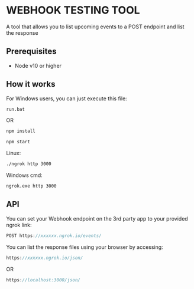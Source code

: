 # WEBHOOK TESTING TOOL

  A tool that allows you to list upcoming events to a POST endpoint and list the response

## Prerequisites
* Node v10 or higher
## How it works

For Windows users, you can just execute this file:
```sh
run.bat
```
OR
```sh
npm install
```

```sh
npm start
```
Linux:
```sh
./ngrok http 3000
```
Windows cmd:

```sh
ngrok.exe http 3000
```
## API
You can set your Webhook endpoint on the 3rd party app to your provided ngrok link:

```js
POST https://xxxxxx.ngrok.io/events/
```

You can list the response files using your browser by accessing:
```js
https://xxxxxx.ngrok.io/json/
```

OR

```js
https://localhost:3000/json/
```